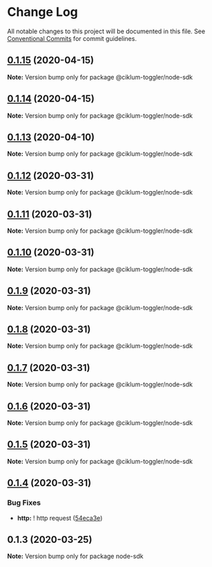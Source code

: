 # Change Log

All notable changes to this project will be documented in this file.
See [Conventional Commits](https://conventionalcommits.org) for commit guidelines.

## [0.1.15](https://github.com/ciklum-digital/ciklum-toggler-node-sdk/compare/v0.1.14...v0.1.15) (2020-04-15)

**Note:** Version bump only for package @ciklum-toggler/node-sdk





## [0.1.14](https://github.com/ciklum-digital/ciklum-toggler-node-sdk/compare/v0.1.13...v0.1.14) (2020-04-15)

**Note:** Version bump only for package @ciklum-toggler/node-sdk





## [0.1.13](https://github.com/ciklum-digital/ciklum-toggler-node-sdk/compare/v0.1.12...v0.1.13) (2020-04-10)

**Note:** Version bump only for package @ciklum-toggler/node-sdk





## [0.1.12](https://github.com/ciklum-digital/ciklum-toggler-node-sdk/compare/v0.1.11...v0.1.12) (2020-03-31)

**Note:** Version bump only for package @ciklum-toggler/node-sdk





## [0.1.11](https://github.com/ciklum-digital/ciklum-toggler-node-sdk/compare/v0.1.10...v0.1.11) (2020-03-31)

**Note:** Version bump only for package @ciklum-toggler/node-sdk





## [0.1.10](https://github.com/ciklum-digital/ciklum-toggler-node-sdk/compare/v0.1.9...v0.1.10) (2020-03-31)

**Note:** Version bump only for package @ciklum-toggler/node-sdk





## [0.1.9](https://github.com/ciklum-digital/ciklum-toggler-node-sdk/compare/v0.1.8...v0.1.9) (2020-03-31)

**Note:** Version bump only for package @ciklum-toggler/node-sdk





## [0.1.8](https://github.com/ciklum-digital/ciklum-toggler-node-sdk/compare/v0.1.7...v0.1.8) (2020-03-31)

**Note:** Version bump only for package @ciklum-toggler/node-sdk





## [0.1.7](https://github.com/ciklum-digital/ciklum-toggler-node-sdk/compare/v0.1.6...v0.1.7) (2020-03-31)

**Note:** Version bump only for package @ciklum-toggler/node-sdk





## [0.1.6](https://github.com/ciklum-digital/ciklum-toggler-node-sdk/compare/v0.1.5...v0.1.6) (2020-03-31)

**Note:** Version bump only for package @ciklum-toggler/node-sdk





## [0.1.5](https://github.com/ciklum-digital/ciklum-toggler-node-sdk/compare/v0.1.4...v0.1.5) (2020-03-31)

**Note:** Version bump only for package @ciklum-toggler/node-sdk





## [0.1.4](https://github.com/ciklum-digital/ciklum-toggler-node-sdk/compare/v0.1.3...v0.1.4) (2020-03-31)


### Bug Fixes

* **http:** ! http request ([54eca3e](https://github.com/ciklum-digital/ciklum-toggler-node-sdk/commit/54eca3ef8c84f925a568dfc64a55b6676c485a0a))





## 0.1.3 (2020-03-25)

**Note:** Version bump only for package node-sdk
